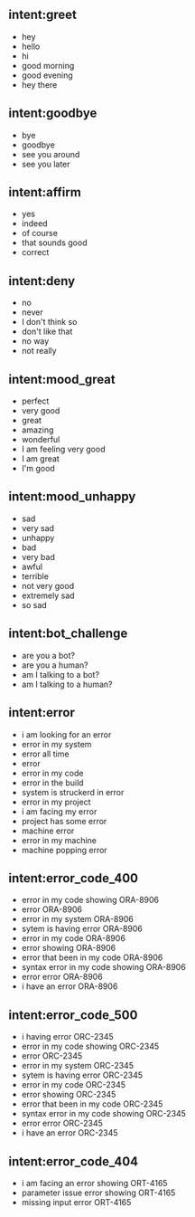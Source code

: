 ## intent:greet
- hey
- hello
- hi
- good morning
- good evening
- hey there

## intent:goodbye
- bye
- goodbye
- see you around
- see you later

## intent:affirm
- yes
- indeed
- of course
- that sounds good
- correct

## intent:deny
- no
- never
- I don't think so
- don't like that
- no way
- not really

## intent:mood_great
- perfect
- very good
- great
- amazing
- wonderful
- I am feeling very good
- I am great
- I'm good

## intent:mood_unhappy
- sad
- very sad
- unhappy
- bad
- very bad
- awful
- terrible
- not very good
- extremely sad
- so sad

## intent:bot_challenge
- are you a bot?
- are you a human?
- am I talking to a bot?
- am I talking to a human?

## intent:error
- i am looking for an error
- error in my system
- error all time
- error
- error in my code
- error in the build
- system is struckerd in error
- error in my project
- i am facing my error
- project has some error
- machine error
- error in my machine
- machine popping error

## intent:error_code_400
- error in my code showing ORA-8906
- error ORA-8906
- error in my system ORA-8906
- sytem is having error ORA-8906
- error in my code ORA-8906
- error showing ORA-8906
- error that been in my code ORA-8906
- syntax error in my code showing ORA-8906
- error error ORA-8906
- i have an error ORA-8906

## intent:error_code_500
- i having error ORC-2345
- error in my code showing ORC-2345
- error ORC-2345
- error in my system ORC-2345
- sytem is having error ORC-2345
- error in my code ORC-2345
- error showing ORC-2345
- error that been in my code ORC-2345
- syntax error in my code showing ORC-2345
- error error ORC-2345
- i have an error ORC-2345
## intent:error_code_404
- i am facing an error showing ORT-4165
- parameter issue error showing ORT-4165
- missing input error ORT-4165


